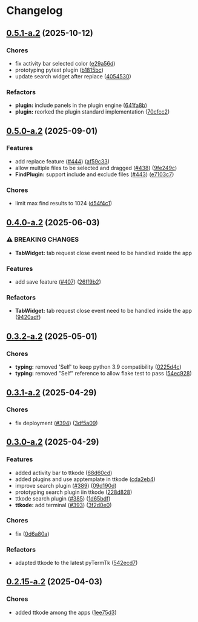 # Changelog

## [0.5.1-a.2](https://github.com/ceccopierangiolieugenio/pyTermTk/compare/ttkode-v0.5.0-a.2...ttkode-v0.5.1-a.2) (2025-10-12)


### Chores

* fix activity bar selected color ([e29a56d](https://github.com/ceccopierangiolieugenio/pyTermTk/commit/e29a56d30c5f494b46ae6e0374a19801b1748d57))
* prototyping pytest plugin ([b1815bc](https://github.com/ceccopierangiolieugenio/pyTermTk/commit/b1815bcdf52a854318c489236f1ec5c4f2e6cbd6))
* update search widget after replace ([4054530](https://github.com/ceccopierangiolieugenio/pyTermTk/commit/40545301c1422288d7375f7598ddefb883d7fadc))


### Refactors

* **plugin:** include panels in the plugin engine ([641fa8b](https://github.com/ceccopierangiolieugenio/pyTermTk/commit/641fa8bf467d26c1139ad85fa91e7f7c63113b35))
* **plugin:** reorked the plugin standard implementation ([70cfcc2](https://github.com/ceccopierangiolieugenio/pyTermTk/commit/70cfcc28b3be33cef3fc36e0660e5ac55cbd7460))

## [0.5.0-a.2](https://github.com/ceccopierangiolieugenio/pyTermTk/compare/ttkode-v0.4.0-a.2...ttkode-v0.5.0-a.2) (2025-09-01)


### Features

* add replace feature ([#444](https://github.com/ceccopierangiolieugenio/pyTermTk/issues/444)) ([af59c33](https://github.com/ceccopierangiolieugenio/pyTermTk/commit/af59c3391f0899db3a8445cf3d38a9612124ff32))
* allow multiple files to be selected and dragged ([#438](https://github.com/ceccopierangiolieugenio/pyTermTk/issues/438)) ([9fe249c](https://github.com/ceccopierangiolieugenio/pyTermTk/commit/9fe249c0d24b46a4fd8381c7032f408581e7f5c5))
* **FindPlugin:** support include and exclude files ([#443](https://github.com/ceccopierangiolieugenio/pyTermTk/issues/443)) ([e7103c7](https://github.com/ceccopierangiolieugenio/pyTermTk/commit/e7103c7b61850d44eda54aeb434a51a465151d32))


### Chores

* limit max find results to 1024 ([d54f4c1](https://github.com/ceccopierangiolieugenio/pyTermTk/commit/d54f4c1e2e0475d12c02805c9b94d4e35b1e0bd7))

## [0.4.0-a.2](https://github.com/ceccopierangiolieugenio/pyTermTk/compare/ttkode-v0.3.2-a.2...ttkode-v0.4.0-a.2) (2025-06-03)


### ⚠ BREAKING CHANGES

* **TabWidget:** tab request close  event need to be handled inside the app

### Features

* add save feature ([#407](https://github.com/ceccopierangiolieugenio/pyTermTk/issues/407)) ([26ff9b2](https://github.com/ceccopierangiolieugenio/pyTermTk/commit/26ff9b2f0a81bddadeb6849d5d560ae67406f973))


### Refactors

* **TabWidget:** tab request close  event need to be handled inside the app ([9420adf](https://github.com/ceccopierangiolieugenio/pyTermTk/commit/9420adf68e2184482cd71266f280c560ea911f45))

## [0.3.2-a.2](https://github.com/ceccopierangiolieugenio/pyTermTk/compare/ttkode-v0.3.1-a.2...ttkode-v0.3.2-a.2) (2025-05-01)


### Chores

* **typing:** removed 'Self' to keep python 3.9 compatibility ([0225d4c](https://github.com/ceccopierangiolieugenio/pyTermTk/commit/0225d4c19ffee21c243fc0c8bfdfe7e7954ffce2))
* **typing:** removed "Self" reference to allow flake test to pass ([54ec928](https://github.com/ceccopierangiolieugenio/pyTermTk/commit/54ec928496fa2e2ff98f13941ed111d520dc8017))

## [0.3.1-a.2](https://github.com/ceccopierangiolieugenio/pyTermTk/compare/ttkode-v0.3.0-a.2...ttkode-v0.3.1-a.2) (2025-04-29)


### Chores

* fix deployment ([#394](https://github.com/ceccopierangiolieugenio/pyTermTk/issues/394)) ([3df5a09](https://github.com/ceccopierangiolieugenio/pyTermTk/commit/3df5a092a326e1394c1db2d276d8e6e0a6407085))

## [0.3.0-a.2](https://github.com/ceccopierangiolieugenio/pyTermTk/compare/ttkode-v0.2.15-a.2...ttkode-v0.3.0-a.2) (2025-04-29)


### Features

* added activity bar to ttkode ([68d60cd](https://github.com/ceccopierangiolieugenio/pyTermTk/commit/68d60cd8da1f2fb46eb06fa84e772512f92c7e29))
* added plugins and use apptemplate in ttkode ([cda2eb4](https://github.com/ceccopierangiolieugenio/pyTermTk/commit/cda2eb45c560f35d2b4ec798600509c6eaea67a0))
* improve search plugin ([#389](https://github.com/ceccopierangiolieugenio/pyTermTk/issues/389)) ([09d190d](https://github.com/ceccopierangiolieugenio/pyTermTk/commit/09d190d5c1a6879fb4e8fd14fd48d1ed9edd4878))
* prototyping search plugin iin ttkode ([228d828](https://github.com/ceccopierangiolieugenio/pyTermTk/commit/228d8288716cf5286555eb3a5b9ff63d72e8487b))
* ttkode search plugin ([#385](https://github.com/ceccopierangiolieugenio/pyTermTk/issues/385)) ([1d65bdf](https://github.com/ceccopierangiolieugenio/pyTermTk/commit/1d65bdfdfdf522936976bdb920f2ec77ba241ded))
* **ttkode:** add terminal ([#393](https://github.com/ceccopierangiolieugenio/pyTermTk/issues/393)) ([3f2d0e0](https://github.com/ceccopierangiolieugenio/pyTermTk/commit/3f2d0e08500990b28da01b14c8c82fec3205951b))


### Chores

* fix ([0d6a80a](https://github.com/ceccopierangiolieugenio/pyTermTk/commit/0d6a80a6e2493b2d37722a575f19d9066cf9e35f))


### Refactors

* adapted ttkode to the latest pyTermTk ([542ecd7](https://github.com/ceccopierangiolieugenio/pyTermTk/commit/542ecd7f7798b10bca29a7e856e85aa91bb3bc74))

## [0.2.15-a.2](https://github.com/ceccopierangiolieugenio/pyTermTk/compare/ttkode-v0.2.14-a.2...ttkode-v0.2.15-a.2) (2025-04-03)


### Chores

* added ttkode among the apps ([1ee75d3](https://github.com/ceccopierangiolieugenio/pyTermTk/commit/1ee75d3799b62a7e3ddb3a9037d6d6c186b384cf))

